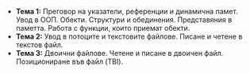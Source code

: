 
* **Тема 1:** Преговор на указатели, референции и динамична памет. Увод в ООП. Обекти. Структури и обединения. Представяния в паметта. Работа с функции, които приемат обекти.
* **Тема 2:** Увод в потоците и текстовите файлове. Писане и четене в текстов файл.
* **Тема 3:** Двоични файлове. Четене и писане в двоичен файл. Позициониране във файл (TBI).
